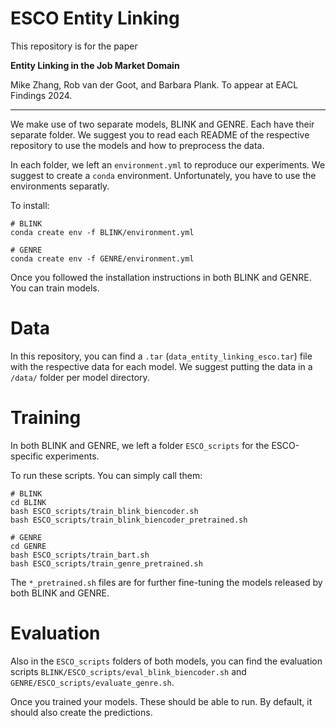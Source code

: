# ESCO Entity Linking

This repository is for the paper 

**Entity Linking in the Job Market Domain**

Mike Zhang, Rob van der Goot, and Barbara Plank. To appear at EACL Findings 2024.

---

We make use of two separate models, BLINK and GENRE. Each have their separate folder. We suggest you to read each README of the respective repository to use the models and how to preprocess the data.

In each folder, we left an `environment.yml` to reproduce our experiments. We suggest to create a `conda` environment. Unfortunately, you have to use the environments separatly.

To install:

```
# BLINK
conda create env -f BLINK/environment.yml

# GENRE
conda create env -f GENRE/environment.yml
```

Once you followed the installation instructions in both BLINK and GENRE. You can train models.

# Data
In this repository, you can find a `.tar` (`data_entity_linking_esco.tar`) file with the respective data for each model. We suggest putting the data in a `/data/` folder per model directory. 

# Training
In both BLINK and GENRE, we left a folder `ESCO_scripts` for the ESCO-specific experiments.

To run these scripts. You can simply call them:

```
# BLINK
cd BLINK
bash ESCO_scripts/train_blink_biencoder.sh
bash ESCO_scripts/train_blink_biencoder_pretrained.sh

# GENRE
cd GENRE
bash ESCO_scripts/train_bart.sh
bash ESCO_scripts/train_genre_pretrained.sh
```

The `*_pretrained.sh` files are for further fine-tuning the models released by both BLINK and GENRE.

# Evaluation
Also in the `ESCO_scripts` folders of both models, you can find the evaluation scripts `BLINK/ESCO_scripts/eval_blink_biencoder.sh` and `GENRE/ESCO_scripts/evaluate_genre.sh`. 

Once you trained your models. These should be able to run. By default, it should also create the predictions.

